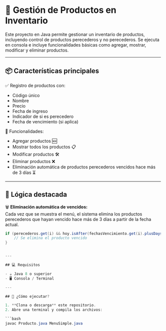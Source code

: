 # 🛒 Gestión de Productos en Inventario

Este proyecto en Java permite gestionar un inventario de productos, incluyendo control de productos perecederos y no perecederos. Se ejecuta en consola e incluye funcionalidades básicas como agregar, mostrar, modificar y eliminar productos.

---

## 📦 Características principales

✅ Registro de productos con:
- Código único
- Nombre
- Precio
- Fecha de ingreso
- Indicador de si es perecedero
- Fecha de vencimiento (si aplica)

🔄 Funcionalidades:
- Agregar productos 🆕
- Mostrar todos los productos 📋
- Modificar productos 🛠️
- Eliminar productos ❌
- Eliminación automática de productos perecederos vencidos hace más de 3 días ⏳

---

## 🧠 Lógica destacada

🗑️ **Eliminación automática de vencidos:**  
Cada vez que se muestra el menú, el sistema elimina los productos perecederos que hayan vencido hace más de 3 días a partir de la fecha actual.

```java
if (perecederos.get(i) && hoy.isAfter(fechasVencimiento.get(i).plusDays(3))) {
    // Se elimina el producto vencido
}


---

## 💻 Requisitos

- ☕ Java 8 o superior
- 🖥️ Consola / Terminal

---

## 🚀 ¿Cómo ejecutar?

1. **Clona o descarga** este repositorio.
2. Abre una terminal y compila los archivos:

```bash
javac Producto.java MenuSimple.java

